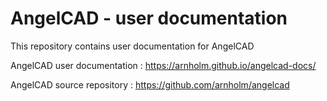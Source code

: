 # AngelCAD - user documentation

This repository contains user documentation for AngelCAD 

AngelCAD user documentation : https://arnholm.github.io/angelcad-docs/

AngelCAD source repository : https://github.com/arnholm/angelcad
